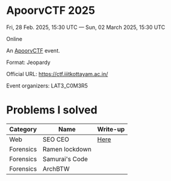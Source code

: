# ApoorvCTF 2025

Fri, 28 Feb. 2025, 15:30 UTC — Sun, 02 March 2025, 15:30 UTC

Online

An [ApoorvCTF](https://ctftime.org/ctf/1083) event.

Format: Jeopardy

Official URL: https://ctf.iiitkottayam.ac.in/

Event organizers: LAT3_C0M3R5

# Problems I solved

| Category  | Name           | Write-up |
|-----------|----------------|----------|
| Web       | SEO CEO        |[Here](ApoorvCTF-2025/[Web]SEO_CEO.md)|
| Forensics | Ramen lockdown |          |
| Forensics | Samurai's Code |          |
| Forensics | ArchBTW        |          |